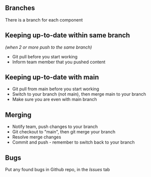 ## Branches
There is a branch for each component

## Keeping up-to-date within same branch 
_(when 2 or more push to the same branch)_
* Git pull before you start working
* Inform team member that you pushed content

## Keeping up-to-date with main
* Git pull from main before you start working
* Switch to your branch (not main), then merge main to your branch
* Make sure you are even with main branch

## Merging
* Notify team, push changes to your branch
* Git checkout to "main", then git merge your branch
* Resolve merge changes
* Commit and push - remember to switch back to your branch

## Bugs
Put any found bugs in Github repo, in the _Issues_ tab
